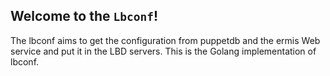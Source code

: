 ## Welcome to the `Lbconf`!

The lbconf aims to get the configuration from puppetdb and the ermis Web service and put it in the LBD servers.
This is the Golang implementation of lbconf.

